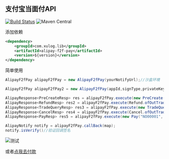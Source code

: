 ## 支付宝当面付API

[![Build Status](https://travis-ci.org/XGFan/alipay-f2f-pay.svg?branch=master)](https://travis-ci.org/XGFan/alipay-f2f-pay)
![Maven Central](https://maven-badges.herokuapp.com/maven-central/com.xulog.lib/alipay-f2f-pay/badge.svg)

添加依赖
```xml
<dependency>
    <groupId>com.xulog.lib</groupId>
    <artifactId>alipay-f2f-pay</artifactId>
    <version>${version}</version>
</dependency>
```




简单使用

```java
AlipayF2fPay alipayF2fPay = new AlipayF2fPay(yourNotifyUrl);//沙盒环境

AlipayF2fPay alipayF2fPay2 = new AlipayF2fPay(appId,signType,privateKey,alipayPublicKey,yourNotifyUrl);//正式环境

AlipayResponse<PreCreateResp> res = alipayF2fPay.execute(new PreCreate("NO00001", 50, "5毛钱的辣条"));//创建二维码
AlipayResponse<RefundResp> res2 = alipayF2fPay.execute(Refund.ofOutTradeNo("NO00001", 5));//退款
AlipayResponse<TradeQueryResp> res3 = alipayF2fPay.execute(new TradeQuery("NO00002"));//查询订单情况
AlipayResponse<CancelResp> res4 = alipayF2fPay.execute(Cancel.ofOutTradeNo("NO00001", 5));//关闭交易
AlipayResponse<PayResp> res5 = alipayF2fPay.execute(new Pay("NO00001", 10,"xxxxx","收钱"));//扫码支付

AlipayNotify notify = alipayF2fPay.callBack(map);
notify.isVerify()//验证回调签名
```



![测试](https://pay.test4x.com/donate.png)

或者[点我去付款](https://pay.test4x.com/pay/10)
